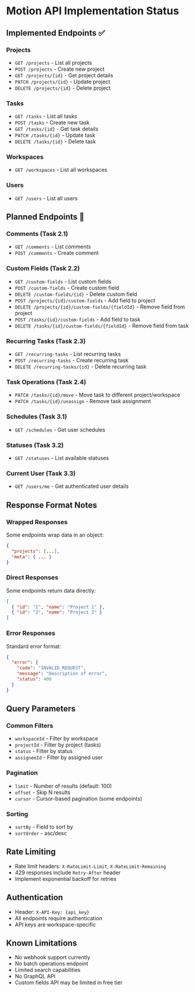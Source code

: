 # Motion API Implementation Status

## Implemented Endpoints ✅

### Projects
- `GET /projects` - List all projects
- `POST /projects` - Create new project
- `GET /projects/{id}` - Get project details
- `PATCH /projects/{id}` - Update project
- `DELETE /projects/{id}` - Delete project

### Tasks
- `GET /tasks` - List all tasks
- `POST /tasks` - Create new task
- `GET /tasks/{id}` - Get task details
- `PATCH /tasks/{id}` - Update task
- `DELETE /tasks/{id}` - Delete task

### Workspaces
- `GET /workspaces` - List all workspaces

### Users
- `GET /users` - List all users

## Planned Endpoints 🔄

### Comments (Task 2.1)
- `GET /comments` - List comments
- `POST /comments` - Create comment

### Custom Fields (Task 2.2)
- `GET /custom-fields` - List custom fields
- `POST /custom-fields` - Create custom field
- `DELETE /custom-fields/{id}` - Delete custom field
- `POST /projects/{id}/custom-fields` - Add field to project
- `DELETE /projects/{id}/custom-fields/{fieldId}` - Remove field from project
- `POST /tasks/{id}/custom-fields` - Add field to task
- `DELETE /tasks/{id}/custom-fields/{fieldId}` - Remove field from task

### Recurring Tasks (Task 2.3)
- `GET /recurring-tasks` - List recurring tasks
- `POST /recurring-tasks` - Create recurring task
- `DELETE /recurring-tasks/{id}` - Delete recurring task

### Task Operations (Task 2.4)
- `PATCH /tasks/{id}/move` - Move task to different project/workspace
- `PATCH /tasks/{id}/unassign` - Remove task assignment

### Schedules (Task 3.1)
- `GET /schedules` - Get user schedules

### Statuses (Task 3.2)
- `GET /statuses` - List available statuses

### Current User (Task 3.3)
- `GET /users/me` - Get authenticated user details

## Response Format Notes

### Wrapped Responses
Some endpoints wrap data in an object:
```json
{
  "projects": [...],
  "meta": { ... }
}
```

### Direct Responses
Some endpoints return data directly:
```json
[
  { "id": "1", "name": "Project 1" },
  { "id": "2", "name": "Project 2" }
]
```

### Error Responses
Standard error format:
```json
{
  "error": {
    "code": "INVALID_REQUEST",
    "message": "Description of error",
    "status": 400
  }
}
```

## Query Parameters

### Common Filters
- `workspaceId` - Filter by workspace
- `projectId` - Filter by project (tasks)
- `status` - Filter by status
- `assigneeId` - Filter by assigned user

### Pagination
- `limit` - Number of results (default: 100)
- `offset` - Skip N results
- `cursor` - Cursor-based pagination (some endpoints)

### Sorting
- `sortBy` - Field to sort by
- `sortOrder` - asc/desc

## Rate Limiting

- Rate limit headers: `X-RateLimit-Limit`, `X-RateLimit-Remaining`
- 429 responses include `Retry-After` header
- Implement exponential backoff for retries

## Authentication

- Header: `X-API-Key: {api_key}`
- All endpoints require authentication
- API keys are workspace-specific

## Known Limitations

- No webhook support currently
- No batch operations endpoint
- Limited search capabilities
- No GraphQL API
- Custom fields API may be limited in free tier